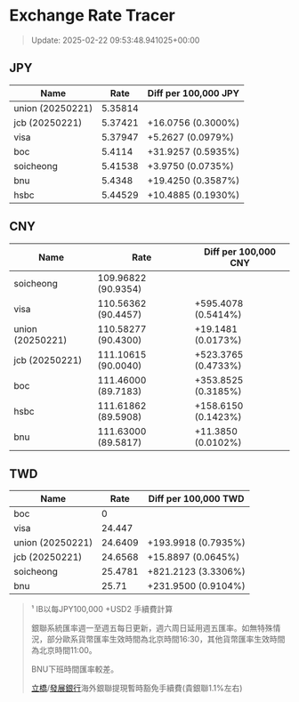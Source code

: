 # Exchange Rate Tracer

> Update: 2025-02-22 09:53:48.941025+00:00

## JPY

| Name             |    Rate | Diff per 100,000 JPY   |
|------------------|---------|------------------------|
| union (20250221) | 5.35814 |                        |
| jcb (20250221)   | 5.37421 | +16.0756 (0.3000%)     |
| visa             | 5.37947 | +5.2627 (0.0979%)      |
| boc              | 5.4114  | +31.9257 (0.5935%)     |
| soicheong        | 5.41538 | +3.9750 (0.0735%)      |
| bnu              | 5.4348  | +19.4250 (0.3587%)     |
| hsbc             | 5.44529 | +10.4885 (0.1930%)     |

## CNY

| Name             | Rate                | Diff per 100,000 CNY   |
|------------------|---------------------|------------------------|
| soicheong        | 109.96822	(90.9354) |                        |
| visa             | 110.56362	(90.4457) | +595.4078 (0.5414%)    |
| union (20250221) | 110.58277	(90.4300) | +19.1481 (0.0173%)     |
| jcb (20250221)   | 111.10615	(90.0040) | +523.3765 (0.4733%)    |
| boc              | 111.46000	(89.7183) | +353.8525 (0.3185%)    |
| hsbc             | 111.61862	(89.5908) | +158.6150 (0.1423%)    |
| bnu              | 111.63000	(89.5817) | +11.3850 (0.0102%)     |

## TWD

| Name             |    Rate | Diff per 100,000 TWD   |
|------------------|---------|------------------------|
| boc              |  0      |                        |
| visa             | 24.447  |                        |
| union (20250221) | 24.6409 | +193.9918 (0.7935%)    |
| jcb (20250221)   | 24.6568 | +15.8897 (0.0645%)     |
| soicheong        | 25.4781 | +821.2123 (3.3306%)    |
| bnu              | 25.71   | +231.9500 (0.9104%)    |


> ¹ IB以每JPY100,000 +USD2 手續費計算
>
> 銀聯系統匯率週一至週五每日更新，週六周日延用週五匯率。如無特殊情況，部分歐系貨幣匯率生效時間為北京時間16:30，其他貨幣匯率生效時間為北京時間11:00。
>
> BNU下班時間匯率較差。
>
> [立橋](https://www.wlbank.com.mo/uploads/ueditor/file/20181211/1544536513900230.pdf)/[發展銀行](https://www.mdb.com.mo/Service_Charges_20230728.pdf)海外銀聯提現暫時豁免手續費(貴銀聯1.1%左右)

